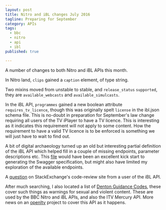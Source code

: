 ```yaml
---
layout: post
title: Nitro and iBL changes July 2016
tagline: Preparing for September
category: APIs
tags:
  - bbc
  - nitro
  - api
  - ibl
published: true

---
```

A number of changes to both Nitro and iBL APIs this month.

In Nitro land, `clips` gained a `caption` element, of type string.

Two mixins moved from unstable to stable, and `release_status` `supported`, they are
`available_webcasts` and `available_simulcasts`.

In the iBL API, `programmes` gained a new boolean attribute `requires_tv_licence`, though this was
originally spelt `license` in the ibl.json schema file. This is no-doubt in preparation for
September's law change requiring all users of the TV iPlayer to have a TV licence. This is
interesting as it indicates this requirement will not apply to some content. How the
requirement to have a valid TV licence is to be enforced is something we will just have to
wait to find out.

A bit of digital archaeology turned up an old but interesting partial definition of the iBL
API which helped fill in a couple of missing endpoints, parameter descriptions etc. This 
[file](https://github.com/Mermade/bbcparse/blob/master/iblApi/iodocs.json)
would have been an excellent kick start to generating the Swagger specification, but might
also have limited my exploration of the available endpoints.

A [question](https://codereview.stackexchange.com/questions/136417/using-the-bbc-iplayer-api-for-managing-tv-programs) on StackExchange's code-review site from a user of the iBL API.

After much searching, I also located a list of 
[Denton Guidance Codes](https://github.com/Mermade/bbcparse/wiki/Denton-guidance-codes), 
these cover such things as warnings for sexual and violent content. These are used by the 
BBC Nitro and iBL APIs, and also the ITV Mercury API. More news on an 
[openItv](https://github.com/Mermade/openItv) project to cover this API as it happens.
